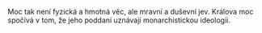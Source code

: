 Moc tak není fyzická a hmotná věc,<break time="0.3s"/> ale mravní a duševní jev.<break time="0.6s"/> Králova moc spočívá v tom,<break time="0.2s"/> že jeho poddaní uznávají monarchistickou ideologii. 
